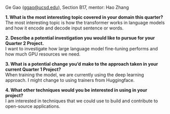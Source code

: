 Ge Gao (ggao@ucsd.edu), Section B17, mentor: Hao Zhang

**1. What is the most interesting topic covered in your domain this quarter?** <br>
The most interesting topic is how the transformer works in language models and how it encode and decode input sentence or words.<br>

**2. Describe a potential investigation you would like to pursue for your Quarter 2 Project.**<br>
I want to investigate how large language model fine-tuning performs and how much GPU resources we need.<br>

**3. What is a potential change you’d make to the approach taken in your current Quarter 1 Project?**<br>
When training the model, we are currently using the deep learning approach. I might change to using trainers from Huggingface.

**4. What other techniques would you be interested in using in your project?**<br>
I am interested in techniques that we could use to build and contribute to open-source applications.
